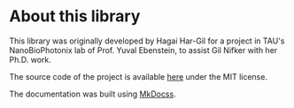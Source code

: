 # About this library

This library was originally developed by Hagai Har-Gil for a project in TAU's NanoBioPhotonix lab of Prof. Yuval Ebenstein, to assist Gil Nifker with her Ph.D. work.

The source code of the project is available [here](https://github.com/ebensteinLab/EcoDAM/) under the MIT license.

The documentation was built using [MkDocss](https://www.mkdocs.org/).

